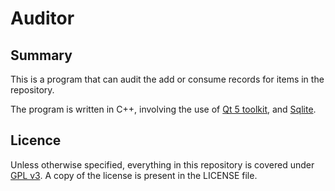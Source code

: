 # Auditor

## Summary

This is a program that can audit the add or consume records for items in the repository.

The program is written in C++, involving the use of [Qt 5 toolkit](https://www.qt.io/), and [Sqlite](https://sqlite.org/).

## Licence

Unless otherwise specified, everything in this repository is covered under [GPL v3](https://www.gnu.org/licenses/gpl-3.0.en.html). A copy of the license is present in the LICENSE file.